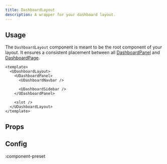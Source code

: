 ```yaml
---
title: DashboardLayout
description: A wrapper for your dashboard layout.
---
```


## Usage

The `DashboardLayout` component is meant to be the root component of your layout. It ensures a consistent placement between all [DashboardPanel](/ui/components/dashboard-panel) and [DashboardPage](/ui/components/dashboard-page).

```vue [example.vue]
<template>
  <UDashboardLayout>
    <UDashboardPanel>
      <UDashboardNavbar />

      <UDashboardSidebar />
    </UDashboardPanel>

    <slot />
  </UDashboardLayout>
</template>
```

## Props

<!-- components-props -->

## Config

:component-preset
